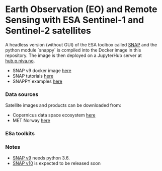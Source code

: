 # Earth Observation (EO) and Remote Sensing with ESA Sentinel-1 and Sentinel-2 satellites

A headless version (without GUI) of the ESA toolbox called [SNAP](https://step.esa.int/main/toolboxes/snap/) and the python module ´snappy´ is compiled into the Docker image in this repository. The image is then deployed on a JupyterHub server at [hub.p.niva.no](https://hub.p.niva.no). 

- SNAP v9 docker image [here](https://github.com/mundialis/esa-snap/tree/ubuntu)
- SNAP tutorials [here](https://step.esa.int/main/doc/online-help/#:~:text=Supported%20Platforms,and%20Solaris%EF%BF%BD%20operating%20systems.)
- SNAPPY examples [here](https://github.com/senbox-org/esa-snappy/tree/master/src/main/resources/esa_snappy/examples)

### Data sources
Satellite images and products can be downloaded from:
- Copernicus data space ecosystem [here](https://browser.dataspace.copernicus.eu/)
- MET Norway [here](https://colhub.met.no/#/home)

### ESa toolkits


### Notes
- [SNAP v9](https://senbox.atlassian.net/wiki/spaces/SNAP/pages/50855941/Configure+Python+to+use+the+SNAP-Python+snappy+interface+SNAP+versions+9) needs python 3.6.
- [SNAP v10](https://senbox.atlassian.net/wiki/spaces/SNAP/pages/2499051521/Configure+Python+to+use+the+new+SNAP-Python+esa+snappy+interface+SNAP+version+10) is expected to be released soon